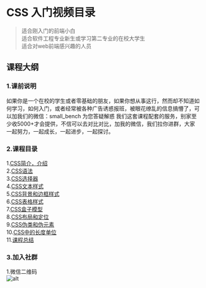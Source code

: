 # CSS 入门视频目录

> 适合刚入门的前端小白  
> 适合软件工程专业新生或学习第二专业的在校大学生  
> 适合对web前端感兴趣的人员


## 课程大纲
### 1.课前说明
如果你是一个在校的学生或者零基础的朋友，如果你想从事这行，然而却不知道如何学习，如何入门，或者经常被各种广告诱惑报班，被眼花缭乱的信息搞懵了，可以加我们的微信：small_bench  为您答疑解惑
我们这套课程配套的服务，别家至少收5000+才会提供，不信可以去对比对比，加我的微信，我们拉你进群，大家一起努力，一起成长，一起进步，一起探讨。
### 2.课程目录
1.[CSS简介，介绍](http://www.baidu.com)  
2.[CSS语法](http://www.baidu.com)  
3.[CSS选择器]()  
4.[CSS文本样式]()   
5.[CSS背景和边框样式]()   
6.[CSS表格样式]()  
7.[CSS盒子模型]()  
8.[CSS布局和定位]()  
9.[CSS伪类和伪元素]()  
10.[CSS中的长度单位]()  
11.[课程总结]()  
### 3.加入社群
1.微信二维码  
![alt](https://ws2.sinaimg.cn/large/006tKfTcgy1g12mrebgc3j30by0bymxz.jpg)
